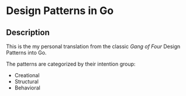 # Design Patterns in Go

## Description
This is the my personal translation from the classic *Gang of Four* Design Patterns into Go.

The patterns are categorized by their intention group:
- Creational
- Structural
- Behavioral
